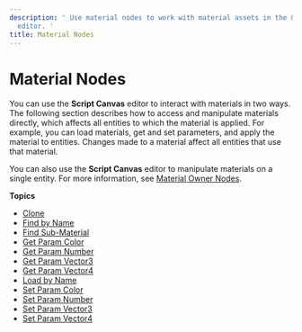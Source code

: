 ```yaml
---
description: ' Use material nodes to work with material assets in the &ALYlong; &script-canvas;
  editor. '
title: Material Nodes
---
```

# Material Nodes<a name="script-canvas-materials-nodes"></a>

You can use the **Script Canvas** editor to interact with materials in two ways\. The following section describes how to access and manipulate materials directly, which affects all entities to which the material is applied\. For example, you can load materials, get and set parameters, and apply the material to entities\. Changes made to a material affect all entities that use that material\.

You can also use the **Script Canvas** editor to manipulate materials on a single entity\. For more information, see [Material Owner Nodes](/docs/userguide/materials/owner-nodes.md)\.

**Topics**
+ [Clone](/docs/userguide/materials/clone-node.md)
+ [Find by Name](/docs/userguide/materials/find-by-name-node.md)
+ [Find Sub\-Material](/docs/userguide/scripting/scriptcanvas/find-sub-material-node.md)
+ [Get Param Color](/docs/userguide/materials/get-param-color-node.md)
+ [Get Param Number](/docs/userguide/materials/get-param-number-node.md)
+ [Get Param Vector3](/docs/userguide/materials/get-vector3-param-node.md)
+ [Get Param Vector4](/docs/userguide/scripting/scriptcanvas/material-get-vector4-param-node.md)
+ [Load by Name](/docs/userguide/materials/load-by-name-node.md)
+ [Set Param Color](/docs/userguide/scripting/scriptcanvas/material-set-param-color-node.md)
+ [Set Param Number](/docs/userguide/scripting/scriptcanvas/material-set-param-number-node.md)
+ [Set Param Vector3](/docs/userguide/scripting/scriptcanvas/material-set-param-vector3-node.md)
+ [Set Param Vector4](/docs/userguide/scripting/scriptcanvas/material-set-param-vector4-node.md)
